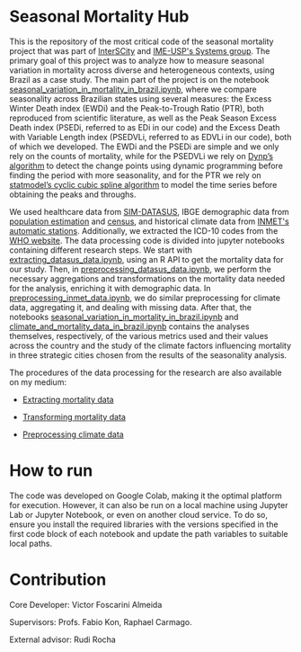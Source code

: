 # Seasonal Mortality Hub

This is the repository of the most critical code of the seasonal mortality project that was part of  [InterSCity](https://interscity.org/health) and [IME-USP's Systems group](https://www.ime.usp.br/en/computer-science-department/research/). The primary goal of this project was to analyze how to measure seasonal variation in mortality across diverse and heterogeneous contexts, using Brazil as a case study. The main part of the project is on the notebook [seasonal_variation_in_mortality_in_brazil.ipynb](https://github.com/Victor-Foscarini/seasonal-mortality-hub/blob/main/seasonal_variation_in_mortality_in_brazil.ipynb), where we compare seasonality across Brazilian states using several measures: the Excess Winter Death index (EWDi) and the Peak-to-Trough Ratio (PTR), both reproduced from scientific literature, as well as the Peak Season Excess Death index (PSEDi, referred to as EDi in our code) and the Excess Death with Variable Length index (PSEDVLi, referred to as EDVLi in our code), both of which we developed. The EWDi and the PSEDi are simple and we only rely on the counts of mortality, while for the PSEDVLi we rely on [Dynp’s algorithm](https://centre-borelli.github.io/ruptures-docs/code-reference/detection/dynp-reference/#ruptures.detection.dynp.Dynp) to detect the change points using dynamic programming before finding the period with more seasonality, and for the PTR we rely on [statmodel’s cyclic cubic spline algorithm](https://www.statsmodels.org/dev/generated/statsmodels.gam.smooth_basis.CyclicCubicSplines.html) to model the time series before obtaining the peaks and throughs.

We used healthcare data from [SIM-DATASUS](https://sidra.ibge.gov.br/pesquisa/censo-demografico/demografico-2022/universo-alfabetizacao), IBGE demographic data from [population estimation](https://www.ibge.gov.br/estatisticas/sociais/populacao/9103-estimativas-de-populacao) and [census](https://sidra.ibge.gov.br/pesquisa/censo-demografico/demografico-2022/universo-alfabetizacao), and historical climate data from [INMET's automatic stations](https://portal.inmet.gov.br/dadoshistoricos). Additionally, we extracted the ICD-10 codes from the [WHO website](https://icd.who.int/browse10/2019/en). The data processing code is divided into jupyter notebooks containing different research steps. We start with [extracting_datasus_data.ipynb](https://github.com/Victor-Foscarini/seasonal-mortality-hub/blob/main/extracting_datasus_data.ipynb), using an R API to get the mortality data for our study. Then, in [preprocessing_datasus_data.ipynb](https://github.com/Victor-Foscarini/seasonal-mortality-hub/blob/main/preprocessing_datasus_data.ipynb), we perform the necessary aggregations and transformations on the mortality data needed for the analysis, enriching it with demographic data. In [preprocessing_inmet_data.ipynb](https://github.com/Victor-Foscarini/seasonal-mortality-hub/blob/main/preprocessing_inmet_data.ipynb), we do similar preprocessing for climate data, aggregating it, and dealing with missing data. After that, the notebooks [seasonal_variation_in_mortality_in_brazil.ipynb](https://github.com/Victor-Foscarini/seasonal-mortality-hub/blob/main/seasonal_variation_in_mortality_in_brazil.ipynb) and [climate_and_mortality_data_in_brazil.ipynb](https://github.com/Victor-Foscarini/seasonal-mortality-hub/blob/main/climate_and_mortality_in_brazil.ipynb) contains the analyses themselves, respectively, of the various metrics used and their values across the country and the study of the climate factors influencing mortality in three strategic cities chosen from the results of the seasonality analysis.

The procedures of the data processing for the research are also available on my medium:

- [Extracting mortality data](https://medium.com/@victorfoscarini/unlocking-brazils-mortality-data-a-guide-to-extracting-sim-datasus-data-with-the-microdatasus-d7ea7bb1cc61)

- [Transforming mortality data](https://medium.com/@victorfoscarini/refining-brazils-mortality-data-a-guide-to-transforming-sim-datasus-data-with-standardization-to-13ed10d6f808)

- [Preprocessing climate data](https://medium.com/@victorfoscarini/processing-brazils-climate-data-aggregating-inmet-data-from-brazilian-state-capitals-912de4d55e32)

# How to run

The code was developed on Google Colab, making it the optimal platform for execution. However, it can also be run on a local machine using Jupyter Lab or Jupyter Notebook, or even on another cloud service. To do so, ensure you install the required libraries with the versions specified in the first code block of each notebook and update the path variables to suitable local paths.

# Contribution

Core Developer: Victor Foscarini Almeida

Supervisors: Profs. Fabio Kon, Raphael Carmago.

External advisor: Rudi Rocha
